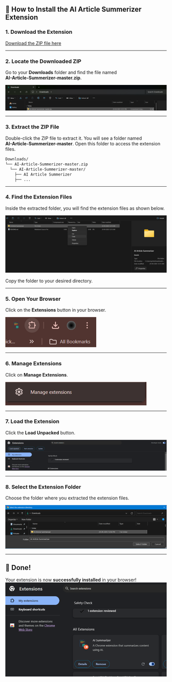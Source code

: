 ## 🚀 How to Install the AI Article Summerizer Extension

### 1. **Download the Extension**

[Download the ZIP file here](https://github.com/pritam19-d/AI-Article-Summerizer/archive/refs/heads/master.zip)

---

### 2. **Locate the Downloaded ZIP**

Go to your **Downloads** folder and find the file named  
**AI-Article-Summerizer-master.zip**.

<img src="./Images/Screenshot2.png" alt="Locate Zip">

---

### 3. **Extract the ZIP File**

Double-click the ZIP file to extract it. You will see a folder named  
**AI-Article-Summerizer-master**. Open this folder to access the extension files.

```plaintext
Downloads/
└── AI-Article-Summerizer-master.zip
  └── AI-Article-Summerizer-master/
    ├── AI Article Summerizer
    ├── ...
```
---

### 4. **Find the Extension Files**

Inside the extracted folder, you will find the extension files as shown below.

<img src="./Images/Screenshot1.png" alt="Extension Files">

Copy the folder to your desired directory.

---

### 5. **Open Your Browser**

Click on the **Extensions** button in your browser.

<img src="./Images/Screenshot3.png" alt="Open Extensions">

---

### 6. **Manage Extensions**

Click on **Manage Extensions**.

<img src="./Images/Screenshot4.png" alt="Manage Extensions">

---

### 7. **Load the Extension**

Click the **Load Unpacked** button.

<img src="./Images/Screenshot5.png" alt="Load Unpacked">

---

### 8. **Select the Extension Folder**

Choose the folder where you extracted the extension files.

<img src="./Images/Screenshot6.png" alt="Select Folder">

---

## 🎉 Done!

Your extension is now **successfully installed** in your browser!
<img src="./Images/Screenshot7.png" alt="Select Folder"><br />